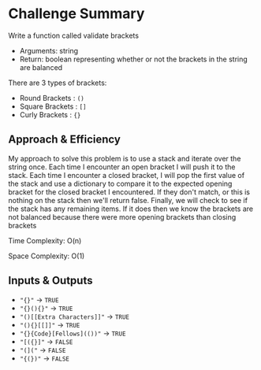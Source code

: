 
# Challenge Summary
Write a function called validate brackets
- Arguments: string
- Return: boolean representing whether or not the brackets in the string are balanced

There are 3 types of brackets:

- Round Brackets : `()`
- Square Brackets : `[]`
- Curly Brackets : `{}`

## Approach & Efficiency
My approach to solve this problem is to use a stack and iterate over the string once. Each time I encounter an open bracket I will push it to the stack.
Each time I encounter a closed bracket, I will pop the first value of the stack and use a dictionary to compare it to the expected opening bracket for the closed bracket I encountered. If they don't match, or this is nothing on the stack then we'll return false.
Finally, we will check to see if the stack has any remaining items. If it does then we know the brackets are not balanced because there were more opening brackets than closing brackets

Time Complexity: O(n)

Space Complexity: O(1)

## Inputs & Outputs
- `"{}"`                     -> `TRUE`
- `"{}(){}"`                 -> `TRUE`
- `"()[[Extra Characters]]"` -> `TRUE`
- `"(){}[[]]"`               -> `TRUE`
- `"{}{Code}[Fellows](())"`  -> `TRUE`
- `"[({}]"`                  ->	`FALSE`
- `"(]("`                    ->	`FALSE`
- `"{(})"`                   ->	`FALSE`